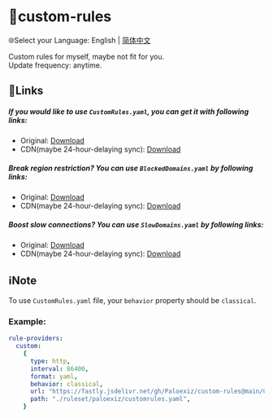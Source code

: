 # 📜custom-rules  
🌐Select your Language: English | [简体中文](README_CN.md)  
  
Custom rules for myself, maybe not fit for you.  
Update frequency: anytime.  
## 🔗Links  
##### If you would like to use `CustomRules.yaml`, you can get it with following links:  
- Original: [Download](https://raw.githubusercontent.com/Paloexiz/custom-rules/main/Clash/CustomRules.yaml)  
- CDN(maybe 24-hour-delaying sync): [Download](https://fastly.jsdelivr.net/gh/Paloexiz/custom-rules@main/Clash/CustomRules.yaml)  
##### Break region restriction? You can use `BlockedDomains.yaml` by following links:  
- Original: [Download](https://raw.githubusercontent.com/Paloexiz/custom-rules/main/Common/Unlock/Clash/BlockedDomains.yaml)  
- CDN(maybe 24-hour-delaying sync): [Download](https://fastly.jsdelivr.net/gh/Paloexiz/custom-rules@main/Common/Unlock/Clash/BlockedDomains.yaml)  
##### Boost slow connections? You can use `SlowDomains.yaml` by following links:  
- Original: [Download](https://raw.githubusercontent.com/Paloexiz/custom-rules/main/Common/Boost/Clash/SlowDomains.yaml)  
- CDN(maybe 24-hour-delaying sync): [Download](https://fastly.jsdelivr.net/gh/Paloexiz/custom-rules@main/Common/Boost/Clash/SlowDomains.yaml)  
## ℹ️Note  
To use `CustomRules.yaml` file, your `behavior` property should be `classical`.  
### Example:  
```yaml
rule-providers:
  custom:
    {
      type: http,
      interval: 86400,
      format: yaml,
      behavior: classical,
      url: "https://fastly.jsdelivr.net/gh/Paloexiz/custom-rules@main/Clash/CustomRules.yaml",
      path: "./ruleset/paloexiz/customrules.yaml",
    }
```
